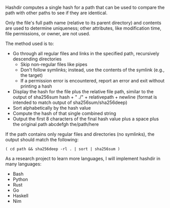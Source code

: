 Hashdir computes a single hash for a path that can be used to compare the path
with other paths to see if they are identical.

Only the file's full path name (relative to its parent directory) and contents
are used to determine uniqueness; other attributes, like modification time,
file permissions, or owner, are not used.

The method used is to:
- Go through all regular files and links in the specified path, recursively
  descending directories
  - Skip non-regular files like pipes
  - Don't follow symlinks; instead, use the contents of the symlink (e.g., the target)
  - If a permission error is encountered, report an error and exit without printing a hash
- Display the hash for the file plus the relative file path, similar to the output of sha256sum
  hash + "  ./" + relativepath + newline
  (format is intended to match output of sha256sum/sha256deep)
- Sort alphabetically by the hash value
- Compute the hash of that single combined string
- Output the first 8 characters of the final hash value plus a space plus the original path
  abcdefgh the/path/here

If the path contains only regular files and directories (no symlinks), the
output should match the following:

    ( cd path && sha256deep -rl . | sort | sha256sum )

As a research project to learn more languages, I will implement hashdir in many languages:

- Bash
- Python
- Rust
- Go
- Haskell
- Nim
